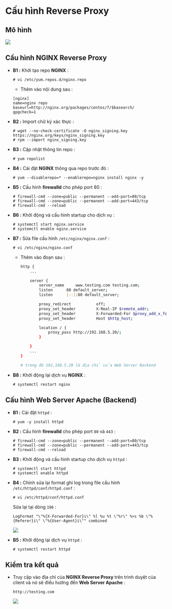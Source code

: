 # Cấu hình Reverse Proxy
## **Mô hình**
<img src=https://i.imgur.com/Koe2EoS.png>

## **Cấu hình NGINX Reverse Proxy**
- **B1 :** Khởi tạo repo **NGINX** :
    ```
    # vi /etc/yum.repos.d/nginx.repo
    ```
    - Thêm vào nội dung sau :
    ```
    [nginx]
    name=nginx repo
    baseurl=http://nginx.org/packages/centos/7/$basearch/
    gpgcheck=1
    ```
- **B2 :** Import chữ ký xác thực :
    ```
    # wget --no-check-certificate -O nginx_signing.key https://nginx.org/keys/nginx_signing.key
    # rpm --import nginx_signing.key
    ```
- **B3 :** Cập nhật thông tin repo :
    ```
    # yum repolist
    ```
- **B4 :** Cài đặt **NGINX** thông qua repo trước đó :
    ```
    # yum --disablerepo=* --enablerepo=nginx install nginx -y
    ```
- **B5 :** Cấu hình **firewalld** cho phép port 80 :
    ```
    # firewall-cmd --zone=public --permanent --add-port=80/tcp
    # firewall-cmd --zone=public --permanent --add-port=443/tcp
    # firewall-cmd --reload
    ```
- **B6 :** Khởi động và cấu hình startup cho dịch vụ :
    ```
    # systemctl start nginx.service
    # systemctl enable nginx.service
    ```
- **B7 :** Sửa file cấu hình `/etc/nginx/nginx.conf` :
    ```
    # vi /etc/nginx/nginx.conf
    ```
    - Thêm vào đoạn sau :
        ```sh
        http {
            ...

            server {
                server_name     www.testing.com testing.com;
                listen      80 default_server;
                listen      [::]:80 default_server;

                proxy_redirect           off;
                proxy_set_header         X-Real-IP $remote_addr;
                proxy_set_header         X-Forwarded-For $proxy_add_x_forwarded_for;
                proxy_set_header         Host $http_host;

                location / {
                    proxy_pass http://192.168.5.20/;
                }

            }
            ...
        }

        # trong đó 192.168.5.20 là địa chỉ của Web Server Backend
        ```
- **B8 :** Khởi động lại dịch vụ **NGINX** :
    ```
    # systemctl restart nginx
    ```
## **Cấu hình Web Server Apache (Backend)**
- **B1 :** Cài đặt `httpd` :
    ```
    # yum -y install httpd
    ```
- **B2 :** Cấu hình **firewalld** cho phép port `80` và `443` :
    ```
    # firewall-cmd --zone=public --permanent --add-port=80/tcp
    # firewall-cmd --zone=public --permanent --add-port=443/tcp
    # firewall-cmd --reload
    ```
- **B3 :** Khởi động và cấu hình startup cho dịch vụ `httpd` :
    ```
    # systemctl start httpd
    # systemctl enable httpd
    ```
- **B4 :** Chỉnh sửa lại format ghi log trong file cấu hình `/etc/httpd/conf/httpd.conf` :
    ```
    # vi /etc/httpd/conf/httpd.conf
    ```
    Sửa lại tại dòng `196` :
    ```
    LogFormat "\"%{X-Forwarded-For}i\" %l %u %t \"%r\" %>s %b \"%{Referer}i\" \"%{User-Agent}i\"" combined 
    ```
    <img src=https://i.imgur.com/F48VlqE.png>

- **B5 :** Khởi động lại dịch vụ `httpd` :
    ```
    # systemctl restart httpd
    ```
## **Kiểm tra kết quả**
- Truy cập vào địa chỉ của **NGINX Reverse Proxy** trên trình duyệt của client và nó sẽ điều hướng đến **Web Server Apache** :
    ```
    http://testing.com
    ```
    <img src=https://i.imgur.com/vrO8Ske.png>